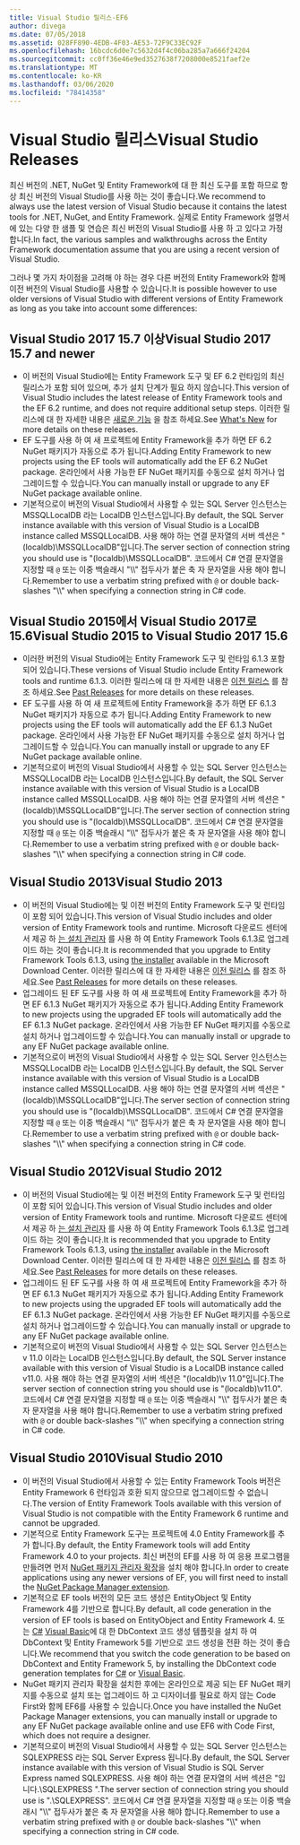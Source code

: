 ```yaml
---
title: Visual Studio 릴리스-EF6
author: divega
ms.date: 07/05/2018
ms.assetid: 028FF890-4EDB-4F03-AE53-72F9C33EC92F
ms.openlocfilehash: 16bcdc6d0e7c5632d4f4c06ba285a7a666f24204
ms.sourcegitcommit: cc0ff36e46e9ed3527638f7208000e8521faef2e
ms.translationtype: MT
ms.contentlocale: ko-KR
ms.lasthandoff: 03/06/2020
ms.locfileid: "78414358"
---
```

# <a name="visual-studio-releases"></a><span data-ttu-id="42854-102">Visual Studio 릴리스</span><span class="sxs-lookup"><span data-stu-id="42854-102">Visual Studio Releases</span></span>

<span data-ttu-id="42854-103">최신 버전의 .NET, NuGet 및 Entity Framework에 대 한 최신 도구를 포함 하므로 항상 최신 버전의 Visual Studio를 사용 하는 것이 좋습니다.</span><span class="sxs-lookup"><span data-stu-id="42854-103">We recommend to always use the latest version of Visual Studio because it contains the latest tools for .NET, NuGet, and Entity Framework.</span></span>
<span data-ttu-id="42854-104">실제로 Entity Framework 설명서에 있는 다양 한 샘플 및 연습은 최신 버전의 Visual Studio를 사용 하 고 있다고 가정 합니다.</span><span class="sxs-lookup"><span data-stu-id="42854-104">In fact, the various samples and walkthroughs across the Entity Framework documentation assume that you are using a recent version of Visual Studio.</span></span>

<span data-ttu-id="42854-105">그러나 몇 가지 차이점을 고려해 야 하는 경우 다른 버전의 Entity Framework와 함께 이전 버전의 Visual Studio를 사용할 수 있습니다.</span><span class="sxs-lookup"><span data-stu-id="42854-105">It is possible however to use older versions of Visual Studio with different versions of Entity Framework as long as you take into account some differences:</span></span>

## <a name="visual-studio-2017-157-and-newer"></a><span data-ttu-id="42854-106">Visual Studio 2017 15.7 이상</span><span class="sxs-lookup"><span data-stu-id="42854-106">Visual Studio 2017 15.7 and newer</span></span>

- <span data-ttu-id="42854-107">이 버전의 Visual Studio에는 Entity Framework 도구 및 EF 6.2 런타임의 최신 릴리스가 포함 되어 있으며, 추가 설치 단계가 필요 하지 않습니다.</span><span class="sxs-lookup"><span data-stu-id="42854-107">This version of Visual Studio includes the latest release of Entity Framework tools and the EF 6.2 runtime, and does not require additional setup steps.</span></span>
<span data-ttu-id="42854-108">이러한 릴리스에 대 한 자세한 내용은 [새로운 기능](~/ef6/what-is-new/index.md) 을 참조 하세요.</span><span class="sxs-lookup"><span data-stu-id="42854-108">See [What's New](~/ef6/what-is-new/index.md) for more details on these releases.</span></span>
- <span data-ttu-id="42854-109">EF 도구를 사용 하 여 새 프로젝트에 Entity Framework을 추가 하면 EF 6.2 NuGet 패키지가 자동으로 추가 됩니다.</span><span class="sxs-lookup"><span data-stu-id="42854-109">Adding Entity Framework to new projects using the EF tools will automatically add the EF 6.2 NuGet package.</span></span>
<span data-ttu-id="42854-110">온라인에서 사용 가능한 EF NuGet 패키지를 수동으로 설치 하거나 업그레이드할 수 있습니다.</span><span class="sxs-lookup"><span data-stu-id="42854-110">You can manually install or upgrade to any EF NuGet package available online.</span></span>
- <span data-ttu-id="42854-111">기본적으로이 버전의 Visual Studio에서 사용할 수 있는 SQL Server 인스턴스는 MSSQLLocalDB 라는 LocalDB 인스턴스입니다.</span><span class="sxs-lookup"><span data-stu-id="42854-111">By default, the SQL Server instance available with this version of Visual Studio is a LocalDB instance called MSSQLLocalDB.</span></span>
<span data-ttu-id="42854-112">사용 해야 하는 연결 문자열의 서버 섹션은 "(localdb)\\MSSQLLocalDB"입니다.</span><span class="sxs-lookup"><span data-stu-id="42854-112">The server section of connection string you should use is "(localdb)\\MSSQLLocalDB".</span></span>
<span data-ttu-id="42854-113">코드에서 C# 연결 문자열을 지정할 때 `@` 또는 이중 백슬래시 "\\\\" 접두사가 붙은 축 자 문자열을 사용 해야 합니다.</span><span class="sxs-lookup"><span data-stu-id="42854-113">Remember to use a verbatim string prefixed with `@` or double back-slashes "\\\\" when specifying a connection string in C# code.</span></span>  


## <a name="visual-studio-2015-to-visual-studio-2017-156"></a><span data-ttu-id="42854-114">Visual Studio 2015에서 Visual Studio 2017로 15.6</span><span class="sxs-lookup"><span data-stu-id="42854-114">Visual Studio 2015 to Visual Studio 2017 15.6</span></span>

- <span data-ttu-id="42854-115">이러한 버전의 Visual Studio에는 Entity Framework 도구 및 런타임 6.1.3 포함 되어 있습니다.</span><span class="sxs-lookup"><span data-stu-id="42854-115">These versions of Visual Studio include Entity Framework tools and runtime 6.1.3.</span></span>
<span data-ttu-id="42854-116">이러한 릴리스에 대 한 자세한 내용은 [이전 릴리스](~/ef6/what-is-new/past-releases.md#ef-613) 를 참조 하세요.</span><span class="sxs-lookup"><span data-stu-id="42854-116">See [Past Releases](~/ef6/what-is-new/past-releases.md#ef-613) for more details on these releases.</span></span>
- <span data-ttu-id="42854-117">EF 도구를 사용 하 여 새 프로젝트에 Entity Framework을 추가 하면 EF 6.1.3 NuGet 패키지가 자동으로 추가 됩니다.</span><span class="sxs-lookup"><span data-stu-id="42854-117">Adding Entity Framework to new projects using the EF tools will automatically add the EF 6.1.3 NuGet package.</span></span>
<span data-ttu-id="42854-118">온라인에서 사용 가능한 EF NuGet 패키지를 수동으로 설치 하거나 업그레이드할 수 있습니다.</span><span class="sxs-lookup"><span data-stu-id="42854-118">You can manually install or upgrade to any EF NuGet package available online.</span></span>
- <span data-ttu-id="42854-119">기본적으로이 버전의 Visual Studio에서 사용할 수 있는 SQL Server 인스턴스는 MSSQLLocalDB 라는 LocalDB 인스턴스입니다.</span><span class="sxs-lookup"><span data-stu-id="42854-119">By default, the SQL Server instance available with this version of Visual Studio is a LocalDB instance called MSSQLLocalDB.</span></span>
<span data-ttu-id="42854-120">사용 해야 하는 연결 문자열의 서버 섹션은 "(localdb)\\MSSQLLocalDB"입니다.</span><span class="sxs-lookup"><span data-stu-id="42854-120">The server section of connection string you should use is "(localdb)\\MSSQLLocalDB".</span></span>
<span data-ttu-id="42854-121">코드에서 C# 연결 문자열을 지정할 때 `@` 또는 이중 백슬래시 "\\\\" 접두사가 붙은 축 자 문자열을 사용 해야 합니다.</span><span class="sxs-lookup"><span data-stu-id="42854-121">Remember to use a verbatim string prefixed with `@` or double back-slashes "\\\\" when specifying a connection string in C# code.</span></span>  


## <a name="visual-studio-2013"></a><span data-ttu-id="42854-122">Visual Studio 2013</span><span class="sxs-lookup"><span data-stu-id="42854-122">Visual Studio 2013</span></span>
- <span data-ttu-id="42854-123">이 버전의 Visual Studio에는 및 이전 버전의 Entity Framework 도구 및 런타임이 포함 되어 있습니다.</span><span class="sxs-lookup"><span data-stu-id="42854-123">This version of Visual Studio includes and older version of Entity Framework tools and runtime.</span></span>
<span data-ttu-id="42854-124">Microsoft 다운로드 센터에서 제공 하 [는 설치 관리자](https://www.microsoft.com/download/details.aspx?id=40762) 를 사용 하 여 Entity Framework Tools 6.1.3로 업그레이드 하는 것이 좋습니다.</span><span class="sxs-lookup"><span data-stu-id="42854-124">It is recommended that you upgrade to Entity Framework Tools 6.1.3, using [the installer](https://www.microsoft.com/download/details.aspx?id=40762) available in the Microsoft Download Center.</span></span>
<span data-ttu-id="42854-125">이러한 릴리스에 대 한 자세한 내용은 [이전 릴리스](~/ef6/what-is-new/past-releases.md#ef-613) 를 참조 하세요.</span><span class="sxs-lookup"><span data-stu-id="42854-125">See [Past Releases](~/ef6/what-is-new/past-releases.md#ef-613) for more details on these releases.</span></span>
- <span data-ttu-id="42854-126">업그레이드 된 EF 도구를 사용 하 여 새 프로젝트에 Entity Framework을 추가 하면 EF 6.1.3 NuGet 패키지가 자동으로 추가 됩니다.</span><span class="sxs-lookup"><span data-stu-id="42854-126">Adding Entity Framework to new projects using the upgraded EF tools will automatically add the EF 6.1.3 NuGet package.</span></span>
<span data-ttu-id="42854-127">온라인에서 사용 가능한 EF NuGet 패키지를 수동으로 설치 하거나 업그레이드할 수 있습니다.</span><span class="sxs-lookup"><span data-stu-id="42854-127">You can manually install or upgrade to any EF NuGet package available online.</span></span>
- <span data-ttu-id="42854-128">기본적으로이 버전의 Visual Studio에서 사용할 수 있는 SQL Server 인스턴스는 MSSQLLocalDB 라는 LocalDB 인스턴스입니다.</span><span class="sxs-lookup"><span data-stu-id="42854-128">By default, the SQL Server instance available with this version of Visual Studio is a LocalDB instance called MSSQLLocalDB.</span></span>
<span data-ttu-id="42854-129">사용 해야 하는 연결 문자열의 서버 섹션은 "(localdb)\\MSSQLLocalDB"입니다.</span><span class="sxs-lookup"><span data-stu-id="42854-129">The server section of connection string you should use is "(localdb)\\MSSQLLocalDB".</span></span>
<span data-ttu-id="42854-130">코드에서 C# 연결 문자열을 지정할 때 `@` 또는 이중 백슬래시 "\\\\" 접두사가 붙은 축 자 문자열을 사용 해야 합니다.</span><span class="sxs-lookup"><span data-stu-id="42854-130">Remember to use a verbatim string prefixed with `@` or double back-slashes "\\\\" when specifying a connection string in C# code.</span></span>  

## <a name="visual-studio-2012"></a><span data-ttu-id="42854-131">Visual Studio 2012</span><span class="sxs-lookup"><span data-stu-id="42854-131">Visual Studio 2012</span></span>

- <span data-ttu-id="42854-132">이 버전의 Visual Studio에는 및 이전 버전의 Entity Framework 도구 및 런타임이 포함 되어 있습니다.</span><span class="sxs-lookup"><span data-stu-id="42854-132">This version of Visual Studio includes and older version of Entity Framework tools and runtime.</span></span>
<span data-ttu-id="42854-133">Microsoft 다운로드 센터에서 제공 하 [는 설치 관리자](https://www.microsoft.com/download/details.aspx?id=40762) 를 사용 하 여 Entity Framework Tools 6.1.3로 업그레이드 하는 것이 좋습니다.</span><span class="sxs-lookup"><span data-stu-id="42854-133">It is recommended that you upgrade to Entity Framework Tools 6.1.3, using [the installer](https://www.microsoft.com/download/details.aspx?id=40762) available in the Microsoft Download Center.</span></span>
<span data-ttu-id="42854-134">이러한 릴리스에 대 한 자세한 내용은 [이전 릴리스](~/ef6/what-is-new/past-releases.md#ef-613) 를 참조 하세요.</span><span class="sxs-lookup"><span data-stu-id="42854-134">See [Past Releases](~/ef6/what-is-new/past-releases.md#ef-613) for more details on these releases.</span></span>
- <span data-ttu-id="42854-135">업그레이드 된 EF 도구를 사용 하 여 새 프로젝트에 Entity Framework을 추가 하면 EF 6.1.3 NuGet 패키지가 자동으로 추가 됩니다.</span><span class="sxs-lookup"><span data-stu-id="42854-135">Adding Entity Framework to new projects using the upgraded EF tools will automatically add the EF 6.1.3 NuGet package.</span></span>
<span data-ttu-id="42854-136">온라인에서 사용 가능한 EF NuGet 패키지를 수동으로 설치 하거나 업그레이드할 수 있습니다.</span><span class="sxs-lookup"><span data-stu-id="42854-136">You can manually install or upgrade to any EF NuGet package available online.</span></span>
- <span data-ttu-id="42854-137">기본적으로이 버전의 Visual Studio에서 사용할 수 있는 SQL Server 인스턴스는 v 11.0 이라는 LocalDB 인스턴스입니다.</span><span class="sxs-lookup"><span data-stu-id="42854-137">By default, the SQL Server instance available with this version of Visual Studio is a LocalDB instance called v11.0.</span></span>
<span data-ttu-id="42854-138">사용 해야 하는 연결 문자열의 서버 섹션은 "(localdb)\\v 11.0"입니다.</span><span class="sxs-lookup"><span data-stu-id="42854-138">The server section of connection string you should use is "(localdb)\\v11.0".</span></span>
<span data-ttu-id="42854-139">코드에서 C# 연결 문자열을 지정할 때 `@` 또는 이중 백슬래시 "\\\\" 접두사가 붙은 축 자 문자열을 사용 해야 합니다.</span><span class="sxs-lookup"><span data-stu-id="42854-139">Remember to use a verbatim string prefixed with `@` or double back-slashes "\\\\" when specifying a connection string in C# code.</span></span>  

## <a name="visual-studio-2010"></a><span data-ttu-id="42854-140">Visual Studio 2010</span><span class="sxs-lookup"><span data-stu-id="42854-140">Visual Studio 2010</span></span>

- <span data-ttu-id="42854-141">이 버전의 Visual Studio에서 사용할 수 있는 Entity Framework Tools 버전은 Entity Framework 6 런타임과 호환 되지 않으므로 업그레이드할 수 없습니다.</span><span class="sxs-lookup"><span data-stu-id="42854-141">The version of Entity Framework Tools available with this version of Visual Studio is not compatible with the Entity Framework 6 runtime and cannot be upgraded.</span></span>
- <span data-ttu-id="42854-142">기본적으로 Entity Framework 도구는 프로젝트에 4.0 Entity Framework를 추가 합니다.</span><span class="sxs-lookup"><span data-stu-id="42854-142">By default, the Entity Framework tools will add Entity Framework 4.0 to your projects.</span></span>
<span data-ttu-id="42854-143">최신 버전의 EF를 사용 하 여 응용 프로그램을 만들려면 먼저 [NuGet 패키지 관리자 확장](https://marketplace.visualstudio.com/items?itemName=NuGetTeam.NuGetPackageManager)을 설치 해야 합니다.</span><span class="sxs-lookup"><span data-stu-id="42854-143">In order to create applications using any newer versions of EF, you will first need to install the [NuGet Package Manager extension](https://marketplace.visualstudio.com/items?itemName=NuGetTeam.NuGetPackageManager).</span></span>
- <span data-ttu-id="42854-144">기본적으로 EF tools 버전의 모든 코드 생성은 EntityObject 및 Entity Framework 4를 기반으로 합니다.</span><span class="sxs-lookup"><span data-stu-id="42854-144">By default, all code generation in the version of EF tools is based on EntityObject and Entity Framework 4.</span></span>
<span data-ttu-id="42854-145">또는 [C#](https://marketplace.visualstudio.com/items?itemName=EntityFrameworkTeam.EF5xDbContextGeneratorforC) [Visual Basic](https://marketplace.visualstudio.com/items?itemName=EntityFrameworkTeam.EF5xDbContextGeneratorforVBNET)에 대 한 DbContext 코드 생성 템플릿을 설치 하 여 DbContext 및 Entity Framework 5를 기반으로 코드 생성을 전환 하는 것이 좋습니다.</span><span class="sxs-lookup"><span data-stu-id="42854-145">We recommend that you switch the code generation to be based on DbContext and Entity Framework 5, by installing the DbContext code generation templates for [C#](https://marketplace.visualstudio.com/items?itemName=EntityFrameworkTeam.EF5xDbContextGeneratorforC) or [Visual Basic](https://marketplace.visualstudio.com/items?itemName=EntityFrameworkTeam.EF5xDbContextGeneratorforVBNET).</span></span>
- <span data-ttu-id="42854-146">NuGet 패키지 관리자 확장을 설치한 후에는 온라인으로 제공 되는 EF NuGet 패키지를 수동으로 설치 또는 업그레이드 하 고 디자이너를 필요로 하지 않는 Code First와 함께 EF6를 사용할 수 있습니다.</span><span class="sxs-lookup"><span data-stu-id="42854-146">Once you have installed the NuGet Package Manager extensions, you can manually install or upgrade to any EF NuGet package available online and use EF6 with Code First, which does not require a designer.</span></span>
- <span data-ttu-id="42854-147">기본적으로이 버전의 Visual Studio에서 사용할 수 있는 SQL Server 인스턴스는 SQLEXPRESS 라는 SQL Server Express 됩니다.</span><span class="sxs-lookup"><span data-stu-id="42854-147">By default, the SQL Server instance available with this version of Visual Studio is SQL Server Express named SQLEXPRESS.</span></span>
<span data-ttu-id="42854-148">사용 해야 하는 연결 문자열의 서버 섹션은 "입니다.\\SQLEXPRESS ".</span><span class="sxs-lookup"><span data-stu-id="42854-148">The server section of connection string you should use is ".\\SQLEXPRESS".</span></span>
<span data-ttu-id="42854-149">코드에서 C# 연결 문자열을 지정할 때 `@` 또는 이중 백슬래시 "\\\\" 접두사가 붙은 축 자 문자열을 사용 해야 합니다.</span><span class="sxs-lookup"><span data-stu-id="42854-149">Remember to use a verbatim string prefixed with `@` or double back-slashes "\\\\" when specifying a connection string in C# code.</span></span>
